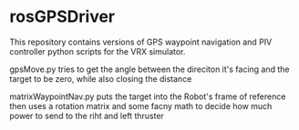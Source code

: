 # rosGPSDriver
This repository contains versions of GPS waypoint navigation and PIV controller python scripts for the VRX simulator. 

gpsMove.py tries to get the angle between the direciton it's facing and the target to be zero, while also closing the distance

matrixWaypointNav.py puts the target into the Robot's frame of reference then uses a rotation matrix and some facny math
                  to decide how much power to send to the riht and left thruster
